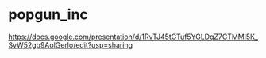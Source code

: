 # popgun_inc

https://docs.google.com/presentation/d/1RvTJ45tGTuf5YGLDqZ7CTMMl5K_SvW52gb9AolGerlo/edit?usp=sharing